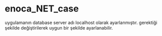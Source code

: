 # enoca_NET_case

uygulamanın database server adı localhost olarak ayarlanmıştır. gerektiği şekilde değiştirilerek uygun bir şekilde ayarlanabilir.
